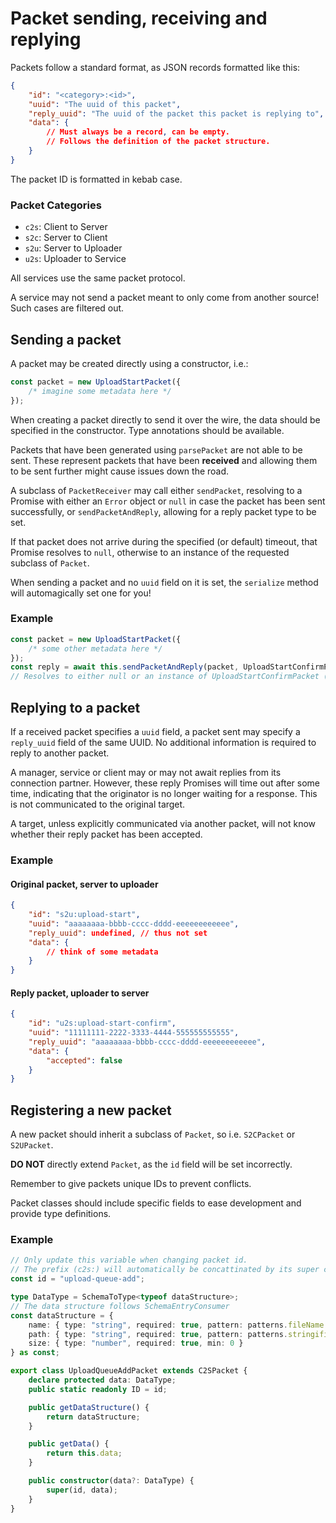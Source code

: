 # Packet sending, receiving and replying

Packets follow a standard format, as JSON records formatted like this:

```json
{
    "id": "<category>:<id>",
    "uuid": "The uuid of this packet",
    "reply_uuid": "The uuid of the packet this packet is replying to",
    "data": {
        // Must always be a record, can be empty.
        // Follows the definition of the packet structure.
    }
}
```

The packet ID is formatted in kebab case.

### Packet Categories

- `c2s`: Client to Server
- `s2c`: Server to Client
- `s2u`: Server to Uploader
- `u2s`: Uploader to Service

All services use the same packet protocol.

A service may not send a packet meant to only come from another source!
Such cases are filtered out.

## Sending a packet

A packet may be created directly using a constructor, i.e.:

```ts
const packet = new UploadStartPacket({
    /* imagine some metadata here */
});
```

When creating a packet directly to send it over the wire,
the data should be specified in the constructor.
Type annotations should be available.

Packets that have been generated using `parsePacket` are not able to be sent.
These represent packets that have been **received** and allowing them to be sent
further might cause issues down the road.

A subclass of `PacketReceiver` may call either `sendPacket`, resolving
to a Promise with either an `Error` object or `null` in case the
packet has been sent successfully, or `sendPacketAndReply`, allowing for
a reply packet type to be set.

If that packet does not arrive during the specified (or default) timeout,
that Promise resolves to `null`, otherwise to an instance of the
requested subclass of `Packet`.

When sending a packet and no `uuid` field on it is set, the `serialize` method
will automagically set one for you!

### Example

```ts
const packet = new UploadStartPacket({
    /* some other metadata here */
});
const reply = await this.sendPacketAndReply(packet, UploadStartConfirmPacket);
// Resolves to either null or an instance of UploadStartConfirmPacket (with data set)
```

## Replying to a packet

If a received packet specifies a `uuid` field, a packet sent
may specify a `reply_uuid` field of the same UUID.
No additional information is required to reply to another packet.

A manager, service or client may or may not await replies from its connection
partner. However, these reply Promises will time out after some time,
indicating that the originator is no longer waiting for a response.
This is not communicated to the original target.

A target, unless explicitly communicated via another packet,
will not know whether their reply packet has been accepted.

### Example

#### Original packet, server to uploader

```json
{
    "id": "s2u:upload-start",
    "uuid": "aaaaaaaa-bbbb-cccc-dddd-eeeeeeeeeeee",
    "reply_uuid": undefined, // thus not set
    "data": {
        // think of some metadata
    }
}
```

#### Reply packet, uploader to server

```json
{
    "id": "u2s:upload-start-confirm",
    "uuid": "11111111-2222-3333-4444-555555555555",
    "reply_uuid": "aaaaaaaa-bbbb-cccc-dddd-eeeeeeeeeeee",
    "data": {
        "accepted": false
    }
}
```

## Registering a new packet

A new packet should inherit a subclass of `Packet`, so i.e. `S2CPacket` or `S2UPacket`.

**DO NOT** directly extend `Packet`, as the `id` field will be set incorrectly.

Remember to give packets unique IDs to prevent conflicts.

Packet classes should include specific fields to ease development and provide type definitions.

### Example

```ts
// Only update this variable when changing packet id.
// The prefix (c2s:) will automatically be concattinated by its super class
const id = "upload-queue-add";

type DataType = SchemaToType<typeof dataStructure>;
// The data structure follows SchemaEntryConsumer
const dataStructure = {
    name: { type: "string", required: true, pattern: patterns.fileName },
    path: { type: "string", required: true, pattern: patterns.stringifiedPath },
    size: { type: "number", required: true, min: 0 }
} as const;

export class UploadQueueAddPacket extends C2SPacket {
    declare protected data: DataType;
    public static readonly ID = id;

    public getDataStructure() {
        return dataStructure;
    }

    public getData() {
        return this.data;
    }

    public constructor(data?: DataType) {
        super(id, data);
    }
}
```
